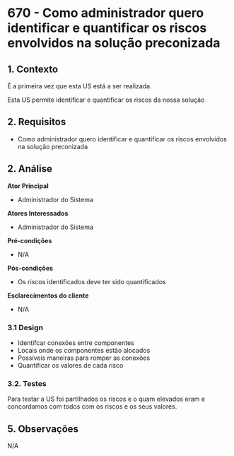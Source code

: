 # 670 - Como administrador quero identificar e quantificar os riscos envolvidos na solução preconizada

## 1. Contexto

É a primeira vez que esta US está a ser realizada.

Esta US permite identificar e quantificar os riscos da nossa solução


## 2. Requisitos
* Como administrador quero identificar e quantificar os riscos envolvidos na solução preconizada

## 2. Análise

**Ator Principal**

* Administrador do Sistema

**Atores Interessados**

* Administrador do Sistema

**Pré-condições**

* N/A

**Pós-condições**

* Os riscos identificados deve ter sido quantificados

**Esclarecimentos do cliente**

* N/A
### 3.1 Design
* Identifcar conexões entre componentes
* Locais onde os componentes estão alocados
* Possíveis maneiras para romper as conexões
* Quantificar os valores de cada risco
### 3.2. Testes

Para testar a US foi partilhados os riscos e o quam elevados eram e concordamos com todos com os riscos e os seus valores.

## 5. Observações
N/A